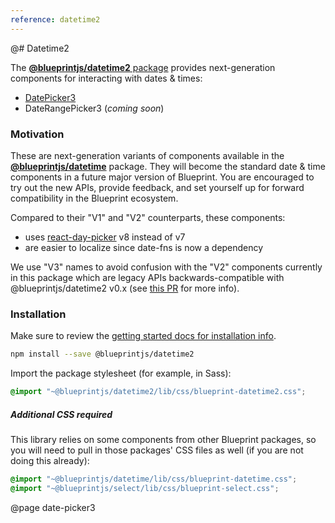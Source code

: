 ```yaml
---
reference: datetime2
---
```


@# Datetime2

The [__@blueprintjs/datetime2__ package](https://www.npmjs.com/package/@blueprintjs/datetime2)
provides next-generation components for interacting with dates & times:

- [DatePicker3](#datetime2/date-picker3)
- DateRangePicker3 (_coming soon_)

### Motivation

These are next-generation variants of components available in the
[__@blueprintjs/datetime__](#datetime) package.
They will become the standard date & time components in a future major version of Blueprint.
You are encouraged to try out the new APIs, provide feedback, and set yourself up for forward compatibility
in the Blueprint ecosystem.

Compared to their "V1" and "V2" counterparts, these components:
- uses [react-day-picker](https://react-day-picker.js.org/) v8 instead of v7
- are easier to localize since date-fns is now a dependency

We use "V3" names to avoid confusion with the "V2" components currently in this package which are legacy
APIs backwards-compatible with @blueprintjs/datetime2 v0.x
(see [this PR](https://github.com/palantir/blueprint/pull/5935) for more info).

### Installation

Make sure to review the [getting started docs for installation info](#blueprint/getting-started).

```sh
npm install --save @blueprintjs/datetime2
```

Import the package stylesheet (for example, in Sass):

```scss
@import "~@blueprintjs/datetime2/lib/css/blueprint-datetime2.css";
```

<div class="@ns-callout @ns-intent-warning @ns-icon-warning-sign">
    <h5 class="@ns-heading">Additional CSS required</h5>

This library relies on some components from other Blueprint packages, so you will need to pull in those
packages' CSS files as well (if you are not doing this already):

```scss
@import "~@blueprintjs/datetime/lib/css/blueprint-datetime.css";
@import "~@blueprintjs/select/lib/css/blueprint-select.css";
```
</div>

@page date-picker3
